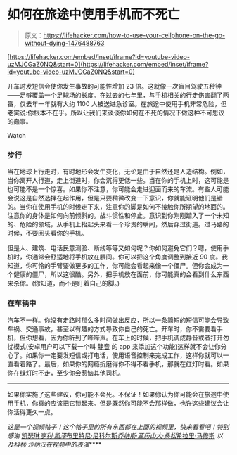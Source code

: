 # 如何在旅途中使用手机而不死亡

> 原文：<https://lifehacker.com/how-to-use-your-cellphone-on-the-go-without-dying-1476488763>

 [https://lifehacker.com/embed/inset/iframe?id=youtube-video-uzMJCGaZ0NQ&start=0](https://lifehacker.com/embed/inset/iframe?id=youtube-video-uzMJCGaZ0NQ&start=0) 

开车时发短信会使你发生事故的可能性增加 23 倍。这就像一次盲目驾驶五秒钟——足够覆盖一个足球场的长度。在过去的七年里，与手机相关的行走伤害翻了两番，仅去年一年就有大约 1100 人被送进急诊室。在旅途中使用手机非常危险，但老实说:你根本不在乎。所以让我们来谈谈你如何在不死的情况下做这种不可思议的蠢事。

Watch

### 步行

当在地球上行走时，有时地形会发生变化，无论是由于自然还是人造结构。例如，当你离开人行道，走上街道时，你会沉得更低一些。当在你的手机上时，这可能是也可能不是一个惊喜。如果你不注意，你可能会走进迎面而来的车流。有些人可能会说这是自然选择在起作用，但是只要稍微改变一下意识，你就能证明他们是错的。当你在使用手机的时候走下来，注意你的脚是如何不接触你所期望的地面的。注意你的身体是如何向前倾斜的。战斗惯性和停止。意识到你刚刚踏入了一个未知的、危险的领域，从手机上抬起头来看一个珍贵的瞬间，然后穿过街道。过马路的时候，不要回头看你的手机。

但是人、建筑、电话民意测验、断线等等又如何呢？你如何避免它们？嗯，使用手机时，你通常会舒适地将手机放在腰间。你可以把这个角度调整到接近 90 度。我知道，你可怜的手臂要做更多的工作，你可能会看起来像一个僵尸。但你会成为一个健康的僵尸，所以这很酷。另外，把手机放在面前，你可能真的会看到什么东西来杀你。(你知道，而不是盯着自己的脚。)

### 在车辆中

汽车不一样。你没有走路时那么多时间做出反应，所以一条简短的短信可能会导致车祸、交通事故，甚至以有趣的方式导致你自己的死亡。开车时，你不需要看手机，但你想看，因为你听到了哔哔声。在车上的时候，把手机调成静音或者打开勿扰模式(安卓用户可以下载一个叫 [静音](https://lifehacker.com/silence-for-android-adjusts-your-sound-and-wireless-set-5967423) 的 app 来添加这个功能)这样就不会让你分心了。如果你一定要发短信或打电话，使用语音控制来完成工作，这样你就可以一直看着路了。最后，如果你的网瘾折磨得你不得不看手机，那就在红灯时看。如果你在绿灯时不走，至少你会惹恼其他司机。

* * *

如果你实施了这些建议，你可能不会死。不保证！如果你认为你可能会在旅途中使用手机，你真的应该把它锁起来。但是既然你可能不会那样做，也许这些建议会让你活得更久一点。

*这是一个视频帖子！这个帖子里的所有东西都在上面的视频里，快来看看吧！特别感谢* [凯瑟琳](https://twitter.com/NotIRLKatherine)*[亨利·凯泽](https://twitter.com/henrykaiser)*[布里特尼·尼科尔斯](http://brittaninichols.com)*[乔纳斯·亚历山大·桑松](http://www.jonasalexandersansone.com/)*[希拉里·马修斯](https://twitter.com/faloray) *以及科林·沙纳汉在视频中的表演*****